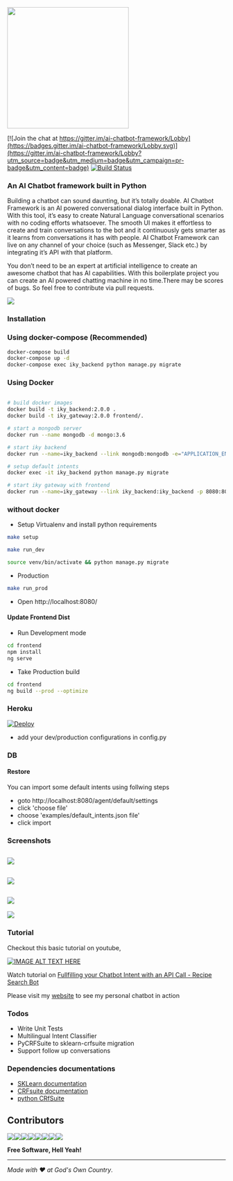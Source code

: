 <img src="https://i.ibb.co/vLR1wpG/logo.png" width="280"/>

[![Join the chat at https://gitter.im/ai-chatbot-framework/Lobby](https://badges.gitter.im/ai-chatbot-framework/Lobby.svg)](https://gitter.im/ai-chatbot-framework/Lobby?utm_source=badge&utm_medium=badge&utm_campaign=pr-badge&utm_content=badge) [![Build Status](https://travis-ci.org/alfredfrancis/ai-chatbot-framework.svg?branch=master)](https://travis-ci.org/alfredfrancis/ai-chatbot-framework)



### An AI Chatbot framework built in Python

Building a chatbot can sound daunting, but it’s totally doable. AI Chatbot Framework is an AI powered conversational dialog interface built in Python. With this tool, it’s easy to create Natural Language conversational scenarios with no coding efforts whatsoever. The smooth UI makes it effortless to create and train conversations to the bot and it continuously gets smarter as it learns from conversations it has with people. AI Chatbot Framework can live on any channel of your choice (such as Messenger, Slack etc.) by integrating it’s API with that platform.

You don’t need to be an expert at artificial intelligence to create an awesome chatbot that has AI capabilities. With this boilerplate project you can create an AI powered chatting machine in no time.There may be scores of bugs. So feel free to contribute  via pull requests.

![](https://image.ibb.co/eMJ9Wx/Screen_Shot_2018_04_28_at_1_45_28_PM.png)

### Installation

### Using docker-compose (Recommended) 
```sh
docker-compose build
docker-compose up -d
docker-compose exec iky_backend python manage.py migrate
```

### Using Docker
```sh

# build docker images
docker build -t iky_backend:2.0.0 .
docker build -t iky_gateway:2.0.0 frontend/.

# start a mongodb server
docker run --name mongodb -d mongo:3.6

# start iky backend
docker run --name=iky_backend --link mongodb:mongodb -e="APPLICATION_ENV=Production" iky_backend:2.0.0

# setup default intents
docker exec -it iky_backend python manage.py migrate

# start iky gateway with frontend
docker run --name=iky_gateway --link iky_backend:iky_backend -p 8080:80 iky_gateway:2.0.0

```

### without docker

* Setup Virtualenv and install python requirements
```sh
make setup

make run_dev

source venv/bin/activate && python manage.py migrate
```
* Production
```sh
make run_prod
```
* Open http://localhost:8080/

#### Update Frontend Dist
* Run Development mode
```sh
cd frontend
npm install
ng serve
```
* Take Production build
```sh
cd frontend
ng build --prod --optimize
```

### Heroku
[![Deploy](https://www.herokucdn.com/deploy/button.png)](https://heroku.com/deploy)

* add your dev/production configurations in config.py

### DB

#### Restore
You can import some default intents using follwing steps

- goto http://localhost:8080/agent/default/settings
- click 'choose file'
- choose 'examples/default_intents.json file'
- click import

### Screenshots

![](https://image.ibb.co/i9ReWx/Screen_Shot_2018_04_28_at_1_38_15_PM.png)
---
![](https://image.ibb.co/ivXKWx/Screen_Shot_2018_04_28_at_1_38_36_PM.png)
---
![](https://image.ibb.co/nf9Bdc/Screen_Shot_2018_04_28_at_1_38_57_PM.png)
---
![](https://image.ibb.co/b4q1dc/Screen_Shot_2018_04_28_at_1_43_06_PM.png)
### Tutorial

Checkout this basic tutorial on youtube,

[![IMAGE ALT TEXT HERE](https://preview.ibb.co/fj9N3v/Screenshot_from_2017_04_05_03_11_04.png)](https://www.youtube.com/watch?v=S1Fj7WinaBA)


Watch tutorial on [Fullfilling your Chatbot Intent with an API Call - Recipe Search Bot](https://www.youtube.com/watch?v=gqO69ojLobQ)

Please visit my [website](http://alfredfrancis.github.io) to see my personal chatbot in action

### Todos
 *  Write Unit Tests
 *  Multilingual Intent Classifier
 *  PyCRFSuite to sklearn-crfsuite migration
 *  Support follow up conversations
 
 ### Dependencies documentations
* [SKLearn documentation](http://scikit-learn.org/)
* [CRFsuite documentation](http://www.chokkan.org/software/crfsuite/)
* [python CRfSuite](https://python-crfsuite.readthedocs.io/en/latest/)

## Contributors

[![](https://sourcerer.io/fame/alfredfrancis/alfredfrancis/ai-chatbot-framework/images/0)](https://sourcerer.io/fame/alfredfrancis/alfredfrancis/ai-chatbot-framework/links/0)[![](https://sourcerer.io/fame/alfredfrancis/alfredfrancis/ai-chatbot-framework/images/1)](https://sourcerer.io/fame/alfredfrancis/alfredfrancis/ai-chatbot-framework/links/1)[![](https://sourcerer.io/fame/alfredfrancis/alfredfrancis/ai-chatbot-framework/images/2)](https://sourcerer.io/fame/alfredfrancis/alfredfrancis/ai-chatbot-framework/links/2)[![](https://sourcerer.io/fame/alfredfrancis/alfredfrancis/ai-chatbot-framework/images/3)](https://sourcerer.io/fame/alfredfrancis/alfredfrancis/ai-chatbot-framework/links/3)[![](https://sourcerer.io/fame/alfredfrancis/alfredfrancis/ai-chatbot-framework/images/4)](https://sourcerer.io/fame/alfredfrancis/alfredfrancis/ai-chatbot-framework/links/4)[![](https://sourcerer.io/fame/alfredfrancis/alfredfrancis/ai-chatbot-framework/images/5)](https://sourcerer.io/fame/alfredfrancis/alfredfrancis/ai-chatbot-framework/links/5)[![](https://sourcerer.io/fame/alfredfrancis/alfredfrancis/ai-chatbot-framework/images/6)](https://sourcerer.io/fame/alfredfrancis/alfredfrancis/ai-chatbot-framework/links/6)[![](https://sourcerer.io/fame/alfredfrancis/alfredfrancis/ai-chatbot-framework/images/7)](https://sourcerer.io/fame/alfredfrancis/alfredfrancis/ai-chatbot-framework/links/7)

**Free Software, Hell Yeah!**
<hr></hr>

_Made with :heart: at God's Own Country_.
